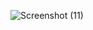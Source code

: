 ![Screenshot (11)](https://user-images.githubusercontent.com/68183250/136910331-0c9da342-b5e6-446c-99fb-39f6a0f001f3.png)
